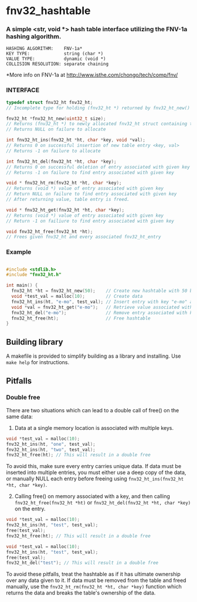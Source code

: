 # fnv32_hashtable
### A simple <str, void *> hash table interface utilizing the FNV-1a hashing algorithm.
```
HASHING ALGORITHM:    FNV-1a*  
KEY TYPE:             string (char *)  
VALUE TYPE:           dynamic (void *)  
COLLISION RESOLUTION: separate chaining
```
*More info on FNV-1a at http://www.isthe.com/chongo/tech/comp/fnv/
 
### INTERFACE 
```c
typedef struct fnv32_ht fnv32_ht;
// Incomplete type for holding (fnv32_ht *) returned by fnv32_ht_new()
```
```c
fnv32_ht *fnv32_ht_new(uint32_t size);
// Returns (fnv32_ht *) to newly allocated fnv32_ht struct containing table of given size
// Returns NULL on failure to allocate
```
```c
int fnv32_ht_ins(fnv32_ht *ht, char *key, void *val);
// Returns 0 on successful insertion of new table entry <key, val>
// Returns -1 on failure to allocate
```
```c
int fnv32_ht_del(fnv32_ht *ht, char *key);
// Returns 0 on successful deletion of entry associated with given key
// Returns -1 on failure to find entry associated with given key
```
```c
void * fnv32_ht_rm(fnv32_ht *ht, char *key);
// Returns (void *) value of entry associated with given key
// Return NULL on failure to find entry associated with given key
// After returning value, table entry is freed.
```
```c
void * fnv32_ht_get(fnv32_ht *ht, char *key);
// Returns (void *) value of entry associated with given key
// Return -1 on failiure to find entry associated with given key
```
```c
void fnv32_ht_free(fnv32_ht *ht);
// Frees given fnv32_ht and every associated fnv32_ht_entry
```
### Example
```c

#include <stdlib.h>
#include "fnv32_ht.h"

int main() {
  fnv32_ht *ht = fnv32_ht_new(50);    // Create new hashtable with 50 buckets
  void *test_val = malloc(10);        // Create data
  fnv32_ht_ins(ht, "e-mo", test_val); // Insert entry with key "e-mo" and test_val pointer
  void *val = fnv32_ht_get("e-mo");   // Retrieve value associated with key "e-mo" (33)
  fnv32_ht_del("e-mo");               // Remove entry associated with key "e-mo"
  fnv32_ht_free(ht);                  // Free hashtable
}
```
## Building library
A makefile is provided to simplify building as a library and installing.
Use `make help` for instructions.
  
## Pitfalls

### Double free
There are two situations which can lead to a double call of free() on the same data:
1. Data at a single memory location is associated with multiple keys.
```c
void *test_val = malloc(10);
fnv32_ht_ins(ht, "one", test_val);
fnv32_ht_ins(ht, "two", test_val);
fnv32_ht_free(ht); // This will result in a double free
```
To avoid this, make sure every entry carries unique data. If data must be inserted into multiple entries, you must either use a 
deep copy of the data, or manually NULL each entry before freeing using
`fnv32_ht_ins(fnv32_ht *ht, char *key)`. 
  
2. Calling free() on memory associated with a key, and then calling
`fnv32_ht_free(fnv32_ht *ht)` or `fnv32_ht_del(fnv32_ht *ht, char *key)` 
on the entry.
```c
void *test_val = malloc(10);
fnv32_ht_ins(ht, "test", test_val);
free(test_val);
fnv32_ht_free(ht); // This will result in a double free
```
```c
void *test_val = malloc(10);
fnv32_ht_ins(ht, "test", test_val);
free(test_val);
fnv32_ht_del("test"); // This will result in a double free
```
To avoid these pitfalls, treat the hashtable as if it has ultimate ownership over any data given to it. If data must be removed from the table and freed manually, use the `fnv32_ht_rm(fnv32_ht *ht, char *key)` function which returns the data and breaks the table's ownership of the data.  
